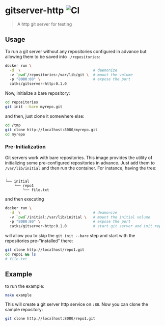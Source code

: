 # gitserver-http ![CI](https://github.com/catks/gitserver-http/workflows/CI/badge.svg?branch=master)

> A http git server for testing


## Usage

To run a git server without any repositories configured in advance but allowing them to be saved into `./repositories`:

  ```sh
  docker run \
    -d  \                                 # daemonize
    -v `pwd`/repositories:/var/lib/git \  # mount the volume
    -p "8080:80" \                        # expose the port
    catks/gitserver-http:0.1.0
  ```

Now, initialize a bare repository:

  ```sh
  cd repositories
  git init --bare myrepo.git
  ```

and then, just clone it somewhere else:

  ```sh
  cd /tmp
  git clone http://localhost:8080/myrepo.git
  cd myrepo
  ```


### Pre-Initialization

Git servers work with bare repositories. This image provides the utility of initializing some pre-configured repositories in advance. Just add them to `/var/lib/initial` and then run the container. For instance, having the tree:

  ```
  .
  └── initial
      └── repo1
          └── file.txt
  ```

and then executing

  ```sh
  docker run \
    -d  \                                 # deamonize
    -v `pwd`/initial:/var/lib/initial \   # mount the initial volume
    -p "8080:80" \                        # expose the port
    catks/gitserver-http:0.1.0            # start git server and init repositories
  ```

will allow you to skip the `git init --bare` step and start with the repositories pre-"installed" there:

  ```sh
  git clone http://localhost/repo1.git
  cd repo1 && ls
  # file.txt
  ```


## Example

to run the example:

  ```sh
  make example
  ```

This will create a git server http service on `:80`. Now you can clone the sample repository:


  ```sh
  git clone http://localhost:8080/repo1.git
  ```
